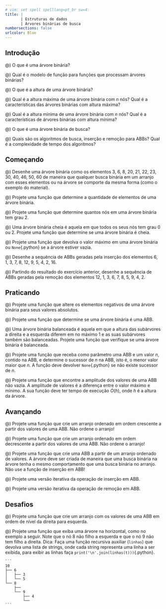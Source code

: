 ```yaml
---
# vim: set spell spelllang=pt_br sw=4:
title: |
       | Estruturas de dados
       | Árvores binárias de busca
numbersections: false
urlcolor: Blue
---
```


## Introdução

@) O que é uma árvore binária?

@) Qual é o modelo de função para funções que processam árvores binárias?

@) O que é a altura de uma árvore binária?

@) Qual é a altura máxima de uma árvore binária com $n$ nós? Qual é a características das árvores binárias com altura máxima?

@) Qual é a altura mínima de uma árvore binária com $n$ nós? Qual é a características de árvores binárias com altura mínima?

@) O que é uma árvore binária de busca?

@) Quais são os algoritmos de busca, inserção e remoção para ABBs? Qual é a complexidade de tempo dos algoritmos?


## Começando

@) Desenhe uma árvore binária como os elementos 3, 6, 8, 20, 21, 22, 23, 30, 40, 46, 50, 60 de maneira que qualquer busca binária em um arranjo com esses elementos ou na árvore se comporte da mesma forma (como o exemplo do material).

@) Projete uma função que determine a quantidade de elementos de uma árvore binária.

@) Projete uma função que determine quantos nós em uma árvore binária tem grau 2.

@) Uma árvore binária cheia é aquela em que todos os seus nós tem grau 0 ou 2. Projete uma função que determine se uma árvore binária é cheia.

@) Projete uma função que devolva o valor máximo em uma árvore binária ou `None`{.python} se a árvore estiver vazia.

@) Desenhe a sequência de ABBs geradas pela inserção dos elementos 6, 1, 3, 7, 8, 12, 9, 5, 4, 2, 16.

@) Partindo do resultado do exercício anterior, desenhe a sequência de ABBs geradas pela remoção dos elementos 12, 1, 3, 6, 7, 8, 5, 9, 4, 2.


## Praticando

@) Projete uma função que altere os elementos negativos de uma árvore binária para seus valores absolutos.

@) Projete uma função que determine se uma árvore binária é uma ABB.

@) Uma árvore binária balanceada é aquela em que a altura das subárvores a direita e a esquerda diferem em no máximo 1 e as suas subárvores também são balanceadas. Projete uma função que verifique se uma árvore binária é balanceada.

@) Projete uma função que receba como parâmetro uma ABB e um valor $n$, contido na ABB, e determine o sucessor de $n$ na ABB, isto é, o menor valor maior que $n$. A função deve devolver `None`{.python} se não existe sucessor de $n$.

@) Projete uma função que encontre a amplitude dos valores de uma ABB não vazia. A amplitude de valores é a diferença entre o valor máximo e mínimo. A sua função deve ter tempo de execução $O(h)$, onde $h$ é a altura da árvore.


## Avançando

@) Projete uma função que crie um arranjo ordenado em ordem crescente a partir dos valores de uma ABB. Não ordene o arranjo!

@) Projete uma função que crie um arranjo ordenado em ordem decrescente a partir dos valores de uma ABB. Não ordene o arranjo!

@) Projete uma função que crie uma ABB a partir de um arranjo ordenado de valores. A árvore deve ser criada de maneira que uma busca binária na árvore tenha o mesmo comportamento que uma busca binária no arranjo. Não use a função de inserção em ABB!

@) Projete uma versão iterativa da operação de inserção em ABB.

@) Projete uma versão iterativa da operação de remoção em ABB.


## Desafios

@) Projete uma função que crie um arranjo com os valores de uma ABB em ordem de nível da direita para esquerda.

@) Projete uma função que exiba uma árvore na horizontal, como no exemplo a seguir. Note que o nó 8 não filho a esquerda e que o nó 9 não tem filho a direita. Dica: Faça uma função recursiva auxiliar (`linhas`) que devolva uma lista de strings, onde cada string representa uma linha a ser exibida, para exibir as linhas faça `print('\n'.join(linhas(t)))`{.python}.

    ```
    10
    ├── 6
    │   ├── 3
    │   └── 5
    └── 8
        ├──
        └── 9
            ├── 4
            └──
    ```

